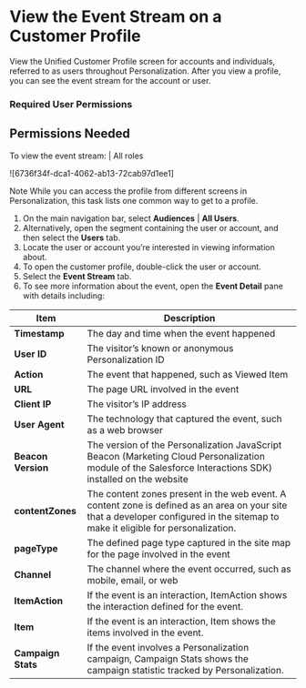 

# View the Event Stream on a Customer Profile

View the Unified Customer Profile screen for accounts and individuals,
referred to as users throughout Personalization. After you view a profile, you
can see the event stream for the account or user.

### Required User Permissions

Permissions Needed  
---  
To view the event stream: | All roles  
  
![6736f34f-dca1-4062-ab13-72cab97d1ee1]

Note While you can access the profile from different screens in
Personalization, this task lists one common way to get to a profile.

  1. On the main navigation bar, select **Audiences** | **All Users**.
  2. Alternatively, open the segment containing the user or account, and then select the **Users** tab.
  3. Locate the user or account you’re interested in viewing information about.
  4. To open the customer profile, double-click the user or account.
  5. Select the **Event Stream** tab.
  6. To see more information about the event, open the **Event Detail** pane with details including:

Item | Description  
---|---  
**Timestamp** | The day and time when the event happened  
**User ID** | The visitor’s known or anonymous Personalization ID  
**Action** | The event that happened, such as Viewed Item  
**URL** | The page URL involved in the event  
**Client IP** | The visitor’s IP address  
**User Agent** | The technology that captured the event, such as a web browser  
**Beacon Version** | The version of the Personalization JavaScript Beacon (Marketing Cloud Personalization module of the Salesforce Interactions SDK) installed on the website  
**contentZones** | The content zones present in the web event. A content zone is defined as an area on your site that a developer configured in the sitemap to make it eligible for personalization.  
**pageType** | The defined page type captured in the site map for the page involved in the event  
**Channel** | The channel where the event occurred, such as mobile, email, or web  
**ItemAction** | If the event is an interaction, ItemAction shows the interaction defined for the event.  
**Item** | If the event is an interaction, Item shows the items involved in the event.  
**Campaign Stats** | If the event involves a Personalization campaign, Campaign Stats shows the campaign statistic tracked by Personalization.  
  

